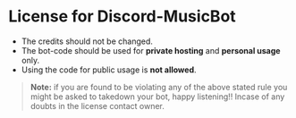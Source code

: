 # License for Discord-MusicBot

- The credits should not be changed.
- The bot-code should be used for **private hosting** and **personal usage** only.
- Using the code for public usage is **not allowed**.

> **Note:** if you are found to be violating any of the above stated rule you might be asked to takedown your bot, happy listening!! Incase of any doubts in the license contact owner.
